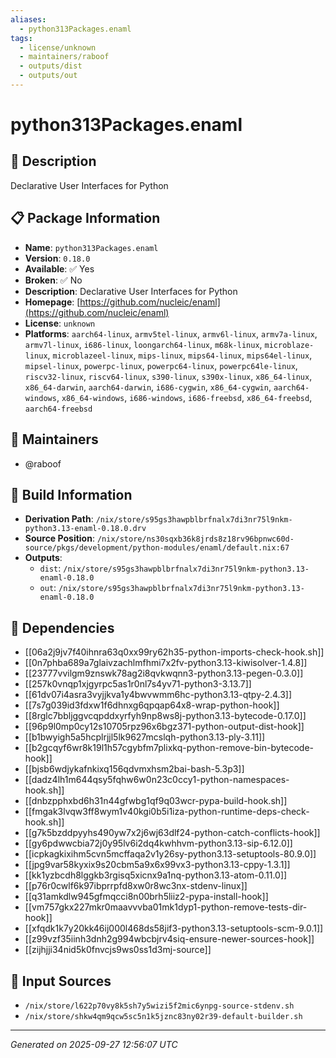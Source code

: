 ```yaml
---
aliases:
  - python313Packages.enaml
tags:
  - license/unknown
  - maintainers/raboof
  - outputs/dist
  - outputs/out
---
```


# python313Packages.enaml

## 📝 Description

Declarative User Interfaces for Python

## 📋 Package Information

- **Name**: `python313Packages.enaml`
- **Version**: `0.18.0`
- **Available**: ✅ Yes
- **Broken**: ✅ No
- **Description**: Declarative User Interfaces for Python
- **Homepage**: [https://github.com/nucleic/enaml](https://github.com/nucleic/enaml)
- **License**: `unknown`
- **Platforms**: `aarch64-linux`, `armv5tel-linux`, `armv6l-linux`, `armv7a-linux`, `armv7l-linux`, `i686-linux`, `loongarch64-linux`, `m68k-linux`, `microblaze-linux`, `microblazeel-linux`, `mips-linux`, `mips64-linux`, `mips64el-linux`, `mipsel-linux`, `powerpc-linux`, `powerpc64-linux`, `powerpc64le-linux`, `riscv32-linux`, `riscv64-linux`, `s390-linux`, `s390x-linux`, `x86_64-linux`, `x86_64-darwin`, `aarch64-darwin`, `i686-cygwin`, `x86_64-cygwin`, `aarch64-windows`, `x86_64-windows`, `i686-windows`, `i686-freebsd`, `x86_64-freebsd`, `aarch64-freebsd`
## 👥 Maintainers

- @raboof


## 🔧 Build Information

- **Derivation Path**: `/nix/store/s95gs3hawpblbrfnalx7di3nr75l9nkm-python3.13-enaml-0.18.0.drv`
- **Source Position**: `/nix/store/ns30sqxb36k8jrds8z18rv96bpnwc60d-source/pkgs/development/python-modules/enaml/default.nix:67`
- **Outputs**:
  - `dist`:  `/nix/store/s95gs3hawpblbrfnalx7di3nr75l9nkm-python3.13-enaml-0.18.0`
  - `out`:  `/nix/store/s95gs3hawpblbrfnalx7di3nr75l9nkm-python3.13-enaml-0.18.0`

## 🔗 Dependencies

- [[06a2j9jv7f40ihnra63q0xx99ry62h35-python-imports-check-hook.sh]]
- [[0n7phba689a7glaivzachlmfhmi7x2fv-python3.13-kiwisolver-1.4.8]]
- [[23777vvilgm9znswk78ag2i8qvkwqnn3-python3.13-pegen-0.3.0]]
- [[257k0vnqp1xjgyrpc5as1r0nl7s4yv71-python3-3.13.7]]
- [[61dv07i4asra3vyjjkva1y4bwvwmm6hc-python3.13-qtpy-2.4.3]]
- [[7s7g039id3fdxw1f6dhnxg6qpqap64x8-wrap-python-hook]]
- [[8rglc7bbljggvcqpddxyrfyh9np8ws8j-python3.13-bytecode-0.17.0]]
- [[96p9l0mp0cy12s10705rpz96x6bgz371-python-output-dist-hook]]
- [[b1bwyigh5a5hcplrjjl5lk9627mcslqh-python3.13-ply-3.11]]
- [[b2gcqyf6wr8k19l1h57cgybfm7plixkq-python-remove-bin-bytecode-hook]]
- [[bjsb6wdjykafnkixq156qdvmxhsm2bai-bash-5.3p3]]
- [[dadz4lh1m644qsy5fqhw6w0n23c0ccy1-python-namespaces-hook.sh]]
- [[dnbzpphxbd6h31n44gfwbg1qf9q03wcr-pypa-build-hook.sh]]
- [[fmgak3lvqw3ff8wym1v40kgi0b5i1iza-python-runtime-deps-check-hook.sh]]
- [[g7k5bzddpyyhs490yw7x2j6wj63dlf24-python-catch-conflicts-hook]]
- [[gy6pdwwcbia72j0y95lv6i2dq4kwhhvm-python3.13-sip-6.12.0]]
- [[icpkagkixihm5cvn5mcffaqa2v1y26sy-python3.13-setuptools-80.9.0]]
- [[jpg9var58kyxix9s20cbm5a9x6x99vx3-python3.13-cppy-1.3.1]]
- [[kk1yzbcdh8lggkb3rgisq5xicnx9a1nq-python3.13-atom-0.11.0]]
- [[p76r0cwlf6k97ibprrpfd8xw0r8wc3nx-stdenv-linux]]
- [[q31amkdlw945gfmqcci8n00brh5liiz2-pypa-install-hook]]
- [[vm757gkx227mkr0maavvvba01mk1dyp1-python-remove-tests-dir-hook]]
- [[xfqdk1k7y20kk46ij000l468ds58jif3-python3.13-setuptools-scm-9.0.1]]
- [[z99vzf35iinh3dnh2g994wbcbjrv4siq-ensure-newer-sources-hook]]
- [[zijhjji34nid5k0fnvcjs9ws0ss1d3mj-source]]

## 📁 Input Sources

- `/nix/store/l622p70vy8k5sh7y5wizi5f2mic6ynpg-source-stdenv.sh`
- `/nix/store/shkw4qm9qcw5sc5n1k5jznc83ny02r39-default-builder.sh`

---
*Generated on 2025-09-27 12:56:07 UTC*
